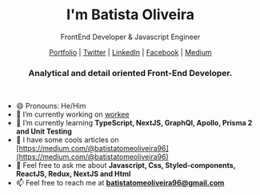  <p align="center">
    <h1 align="center">I'm Batista Oliveira</h1>
    <p align="center">FrontEnd Developer & Javascript Engineer</p>
 </p>
<p>
          <p align="center">
            <a href="http://batistatony.vercel.app/">Portfolio</a> |
            <a href="https://twitter.com/Batista_tone">Twitter</a> |
            <a href="">LinkedIn</a> |
            <a href="https://web.facebook.com/batista.tone">Facebook</a> |
            <a href="https://medium.com/@batistatomeoliveira96">Medium</a>
        </p>
        <h3 align="center">Analytical and detail oriented Front-End Developer.</h3>
</p>
    <br />
    
   - 😄 Pronouns: He/Him
   - 🔭 I’m currently working on [workee](https://github.com/BatistaTony/workee) 
   - 🌱 I’m currently learning **TypeScript, NextJS, GraphQl, Apollo, Prisma 2 and Unit Testing** 
   - 📝 I have some cools articles on [https://medium.com/@batistatomeoliveira96](https://medium.com/@batistatomeoliveira96)
   - 💬 Feel free to ask me about **Javascript, Css, Styled-components, ReactJS, Redux, NextJS and Html** 
   - 📫 Feel free to reach me at **batistatomeoliveira96@gmail.com**
